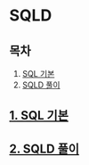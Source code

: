 # SQLD



## 목차

1. [SQL 기본](#1-SQL-기본)
1. [SQLD 풀이](#2-SQLD-풀이)



## [1. SQL 기본](SQL기본)

[SQL기본 강의]: https://www.youtube.com/playlist?list=PLlCujDgOz8x6nDWtRr5AlHWB9Xp-Lxf-z



## [2. SQLD 풀이](SQLD-풀이)

[SQLD 문제 풀이 5시간 강의]: https://www.youtube.com/watch?v=8uP_E6SyiuM&amp;amp;t=6440s

